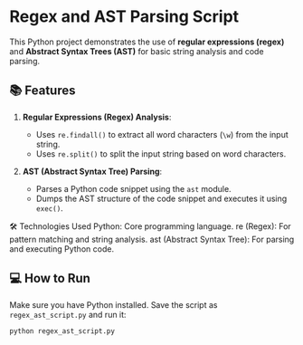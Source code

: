 # Regex and AST Parsing Script

This Python project demonstrates the use of **regular expressions (regex)** and **Abstract Syntax Trees (AST)** for basic string analysis and code parsing.

## 📚 Features

1. **Regular Expressions (Regex) Analysis**:
   - Uses `re.findall()` to extract all word characters (`\w`) from the input string.
   - Uses `re.split()` to split the input string based on word characters.

2. **AST (Abstract Syntax Tree) Parsing**:
   - Parses a Python code snippet using the `ast` module.
   - Dumps the AST structure of the code snippet and executes it using `exec()`.
  
🛠️ Technologies Used
Python: Core programming language.
re (Regex): For pattern matching and string analysis.
ast (Abstract Syntax Tree): For parsing and executing Python code.

## 💻 How to Run

Make sure you have Python installed. Save the script as `regex_ast_script.py` and run it:

```bash
python regex_ast_script.py
